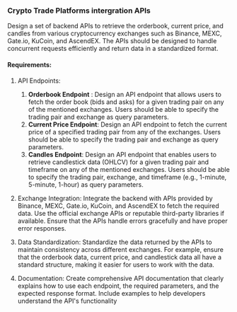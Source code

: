 ### Crypto Trade Platforms intergration APIs

Design a set of backend APIs to retrieve the orderbook, current price, and candles
from various cryptocurrency exchanges such as Binance, MEXC, Gate.io, KuCoin, and
AscendEX. The APIs should be designed to handle concurrent requests efficiently and return data in a standardized format.

#### Requirements:
1. API Endpoints:
	1. **Orderbook Endpoint** : Design an API endpoint that allows users to fetch the order book (bids and asks) for a given trading pair on any of the mentioned exchanges. Users should be able to specify the trading pair and exchange as query parameters.
	2. **Current Price Endpoint**: Design an API endpoint to fetch the current price of a specified trading pair from any of the exchanges. Users should be able to specify the trading pair and exchange as query parameters.
	3. **Candles Endpoint**: Design an API endpoint that enables users to retrieve candlestick data (OHLCV) for a given trading pair and timeframe on any of the mentioned exchanges. Users should be able to specify the trading pair, exchange, and timeframe (e.g., 1-minute, 5-minute, 1-hour) as query parameters.

2. Exchange Integration:
Integrate the backend with APIs provided by Binance, MEXC, Gate.io, KuCoin, and AscendEX
to fetch the required data. Use the official exchange APIs or reputable third-party libraries if
available. Ensure that the APIs handle errors gracefully and have proper error responses.

3. Data Standardization:
Standardize the data returned by the APIs to maintain consistency across different
exchanges. For example, ensure that the orderbook data, current price, and candlestick data all
have a standard structure, making it easier for users to work with the data.

4. Documentation:
Create comprehensive API documentation that clearly explains how to use each endpoint, the
required parameters, and the expected response format. Include examples to help developers
understand the API's functionality
